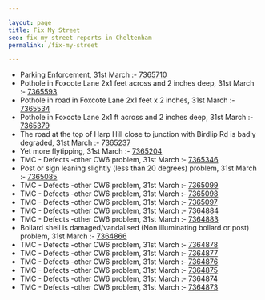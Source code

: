 ```yaml
---

layout: page
title: Fix My Street
seo: fix my street reports in Cheltenham
permalink: /fix-my-street

---
```


<!-- fix_marker starts -->

- Parking Enforcement, 31st March :- [7365710](https://www.fixmystreet.com/report/7365710)
- Pothole in Foxcote Lane 2x1 feet across and 2 inches deep, 31st March :- [7365593](https://www.fixmystreet.com/report/7365593)
- Pothole in road in Foxcote Lane 2x1 feet x 2 inches, 31st March :- [7365534](https://www.fixmystreet.com/report/7365534)
- Pothole in Foxcote Lane 2x1 ft across and 2 inches deep, 31st March :- [7365379](https://www.fixmystreet.com/report/7365379)
- The road at the top of Harp Hill close to junction with Birdlip Rd is badly degraded, 31st March :- [7365237](https://www.fixmystreet.com/report/7365237)
- Yet more flytipping, 31st March :- [7365204](https://www.fixmystreet.com/report/7365204)
- TMC - Defects -other CW6 problem, 31st March :- [7365346](https://www.fixmystreet.com/report/7365346)
- Post or sign leaning slightly (less than 20 degrees) problem, 31st March :- [7365085](https://www.fixmystreet.com/report/7365085)
- TMC - Defects -other CW6 problem, 31st March :- [7365099](https://www.fixmystreet.com/report/7365099)
- TMC - Defects -other CW6 problem, 31st March :- [7365098](https://www.fixmystreet.com/report/7365098)
- TMC - Defects -other CW6 problem, 31st March :- [7365097](https://www.fixmystreet.com/report/7365097)
- TMC - Defects -other CW6 problem, 31st March :- [7364884](https://www.fixmystreet.com/report/7364884)
- TMC - Defects -other CW6 problem, 31st March :- [7364883](https://www.fixmystreet.com/report/7364883)
- Bollard shell is damaged/vandalised (Non illuminating bollard or post) problem, 31st March :- [7364866](https://www.fixmystreet.com/report/7364866)
- TMC - Defects -other CW6 problem, 31st March :- [7364878](https://www.fixmystreet.com/report/7364878)
- TMC - Defects -other CW6 problem, 31st March :- [7364877](https://www.fixmystreet.com/report/7364877)
- TMC - Defects -other CW6 problem, 31st March :- [7364876](https://www.fixmystreet.com/report/7364876)
- TMC - Defects -other CW6 problem, 31st March :- [7364875](https://www.fixmystreet.com/report/7364875)
- TMC - Defects -other CW6 problem, 31st March :- [7364874](https://www.fixmystreet.com/report/7364874)
- TMC - Defects -other CW6 problem, 31st March :- [7364873](https://www.fixmystreet.com/report/7364873)

<!-- fix_marker ends -->